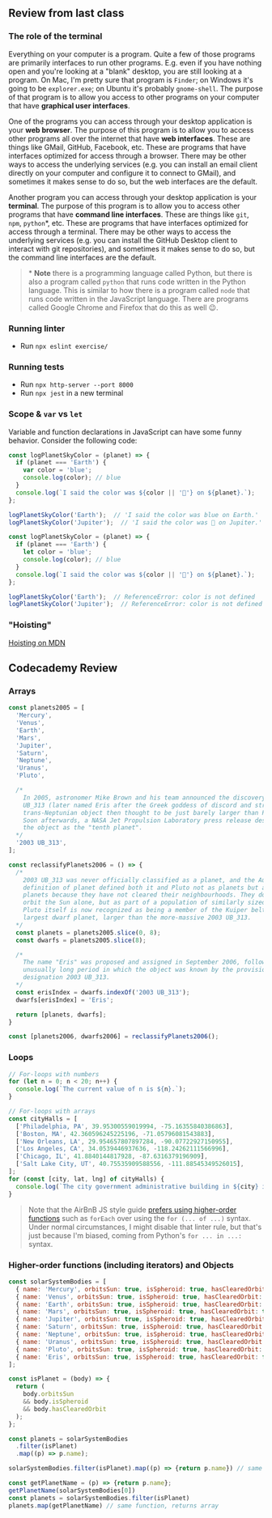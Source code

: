 ## Review from last class

### The role of the terminal

Everything on your computer is a program. Quite a few of those programs are primarily interfaces to run other programs. E.g. even if you have nothing open and you're looking at a "blank" desktop, you are still looking at a program. On Mac, I'm pretty sure that program is `Finder`; on Windows it's going to be `explorer.exe`; on Ubuntu it's probably `gnome-shell`. The purpose of that program is to allow you access to other programs on your computer that have **graphical user interfaces**.

One of the programs you can access through your desktop application is your **web browser**. The purpose of this program is to allow you to access other programs all over the internet that have **web interfaces**. These are things like GMail, GitHub, Facebook, etc. These are programs that have interfaces optimized for access through a browser. There may be other ways to access the underlying services (e.g. you can install an email client directly on your computer and configure it to connect to GMail), and sometimes it makes sense to do so, but the web interfaces are the default.

Another program you can access through your desktop application is your **terminal**. The purpose of this program is to allow you to access other programs that have **command line interfaces**. These are things like `git`, `npm`, `python`*, etc. These are programs that have interfaces optimized for access through a terminal. There may be other ways to access the underlying services (e.g. you can install the GitHub Desktop client to interact with git repositories), and sometimes it makes sense to do so, but the command line interfaces are the default.

> \* **Note** there is a programming language called Python, but there is also a program called `python` that runs code written in the Python language. This is similar to how there is a program called `node` that runs code written in the JavaScript language. There are programs called Google Chrome and Firefox that do this as well :wink:.

### Running linter

* Run `npx eslint exercise/`

### Running tests

* Run `npx http-server --port 8000`
* Run `npx jest` in a new terminal

### Scope & `var` vs `let`

Variable and function declarations in JavaScript can have some funny behavior. Consider the following code:

```js
const logPlanetSkyColor = (planet) => {
  if (planet === 'Earth') {
    var color = 'blue';
    console.log(color); // blue
  }
  console.log(`I said the color was ${color || '🤷'} on ${planet}.`);
};

logPlanetSkyColor('Earth');  // 'I said the color was blue on Earth.'
logPlanetSkyColor('Jupiter');  // 'I said the color was 🤷 on Jupiter.'
```

```js
const logPlanetSkyColor = (planet) => {
  if (planet === 'Earth') {
    let color = 'blue';
    console.log(color); // blue
  }
  console.log(`I said the color was ${color || '🤷'} on ${planet}.`);
};

logPlanetSkyColor('Earth');  // ReferenceError: color is not defined
logPlanetSkyColor('Jupiter');  // ReferenceError: color is not defined
```

### "Hoisting"

[Hoisting on MDN](https://developer.mozilla.org/en-US/docs/Glossary/Hoisting)

## Codecademy Review

### Arrays

```js
const planets2005 = [
  'Mercury',
  'Venus',
  'Earth',
  'Mars',
  'Jupiter',
  'Saturn',
  'Neptune',
  'Uranus',
  'Pluto',

  /*
    In 2005, astronomer Mike Brown and his team announced the discovery of 2003
    UB_313 (later named Eris after the Greek goddess of discord and strife), a
    trans-Neptunian object then thought to be just barely larger than Pluto.
    Soon afterwards, a NASA Jet Propulsion Laboratory press release described
    the object as the "tenth planet".
  */
  '2003 UB_313',
];

const reclassifyPlanets2006 = () => {
  /*
    2003 UB_313 was never officially classified as a planet, and the August 2006
    definition of planet defined both it and Pluto not as planets but as dwarf
    planets because they have not cleared their neighbourhoods. They do not
    orbit the Sun alone, but as part of a population of similarly sized objects.
    Pluto itself is now recognized as being a member of the Kuiper belt and the
    largest dwarf planet, larger than the more-massive 2003 UB_313.
  */
  const planets = planets2005.slice(0, 8);
  const dwarfs = planets2005.slice(8);

  /*
    The name "Eris" was proposed and assigned in September 2006, following an
    unusually long period in which the object was known by the provisional
    designation 2003 UB_313.
  */
  const erisIndex = dwarfs.indexOf('2003 UB_313');
  dwarfs[erisIndex] = 'Eris';

  return [planets, dwarfs];
}

const [planets2006, dwarfs2006] = reclassifyPlanets2006();
```

### Loops

```js
// For-loops with numbers
for (let n = 0; n < 20; n++) {
  console.log(`The current value of n is ${n}.`);
}

// For-loops with arrays
const cityHalls = [
  ['Philadelphia, PA', 39.95300559019994, -75.16355840386863],
  ['Boston, MA', 42.360596245225196, -71.05796081543883],
  ['New Orleans, LA', 29.954657807897284, -90.07722927150955],
  ['Los Angeles, CA', 34.0539446937636, -118.24262111566996],
  ['Chicago, IL', 41.8840144817928, -87.6316379196909],
  ['Salt Lake City, UT', 40.75535909588556, -111.88545349526015],
];
for (const [city, lat, lng] of cityHalls) {
  console.log(`The city government administrative building in ${city} is at latitude ${lat}, longitude ${lng}.`)
}
```

> Note that the AirBnB JS style guide [prefers using higher-order functions](https://github.com/airbnb/javascript#iterators--nope) such as `forEach` over using the `for (... of ...)` syntax. Under normal circumstances, I might disable that linter rule, but that's just because I'm biased, coming from Python's `for ... in ...:` syntax.

### Higher-order functions (including iterators) and Objects

```js
const solarSystemBodies = [
  { name: 'Mercury', orbitsSun: true, isSpheroid: true, hasClearedOrbit: true },
  { name: 'Venus', orbitsSun: true, isSpheroid: true, hasClearedOrbit: true },
  { name: 'Earth', orbitsSun: true, isSpheroid: true, hasClearedOrbit: true },
  { name: 'Mars', orbitsSun: true, isSpheroid: true, hasClearedOrbit: true },
  { name: 'Jupiter', orbitsSun: true, isSpheroid: true, hasClearedOrbit: true },
  { name: 'Saturn', orbitsSun: true, isSpheroid: true, hasClearedOrbit: true },
  { name: 'Neptune', orbitsSun: true, isSpheroid: true, hasClearedOrbit: true },
  { name: 'Uranus', orbitsSun: true, isSpheroid: true, hasClearedOrbit: true },
  { name: 'Pluto', orbitsSun: true, isSpheroid: true, hasClearedOrbit: false },
  { name: 'Eris', orbitsSun: true, isSpheroid: true, hasClearedOrbit: false },
];

const isPlanet = (body) => {
  return (
    body.orbitsSun
    && body.isSpheroid
    && body.hasClearedOrbit
  );
};

const planets = solarSystemBodies
  .filter(isPlanet)
  .map((p) => p.name);

solarSystemBodies.filter(isPlanet).map((p) => {return p.name}) // same function

const getPlanetName = (p) => {return p.name};
getPlanetName(solarSystemBodies[0])
const planets = solarSystemBodies.filter(isPlanet)
planets.map(getPlanetName) // same function, returns array
```
